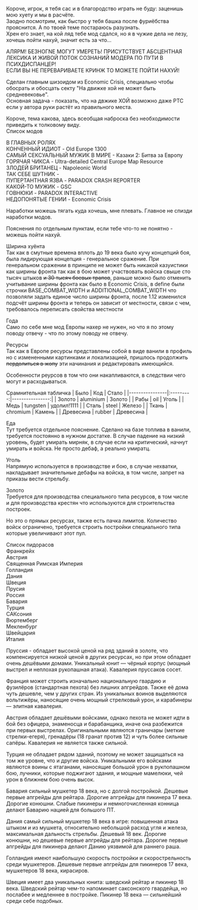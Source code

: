 Короче, игрок, я тебя сас и в благородство играть не буду: заценишь мою хуету и мы в расчёте.<br>
Заодно посмотрим, как быстро у тебя башка после фуриёбства прояснится. А по твоей теме постараюсь разузнать.<br>
Хрен его знает, на кой ляд тебе мод сдался, но я в чужие дела не лезу, хочешь пойти нахуй, значит есть за что…<br>


АЛЯРМ! БЕЗНОГNЕ МОГУТ УМЕРЕТЬ! ПРИСУТСТВУЕТ АБСЦЕНТНАЯ ЛЕКСИКА И ЖИВОЙ ПОТОК СОЗНАНИЙ МОДЕРА ПО ПУТИ В ПСИХДИСПАНЦЕР!<br>
ЕСЛИ ВЫ НЕ ПЕРЕВАРИВАЕТЕ КРИНЖ ТО МОЖЕТЕ ПОЙТИ НАХУЙ!<br>


Сделан главным шизоидом из Economic Crisis, специально чтобы обосрать и обосцать секту "На движке хой не может быть средневековье".<br>
Основная задача - показать, что на двжике ХОЙ возможно даже РТС если у автора руки растёт из правильного места.<br>

Короче, тема какова, здесь всеобщая наброска без необходимости приведить к толковому виду.<br>
Список модов<br>

В ГЛАВНЫХ РОЛЯХ<br>
КОНЧЕННЫЙ ИДИОТ - Old Europe 1300 <br>
САМЫЙ СЕКСУАЛЬНЫЙ МУЖИК В МИРЕ - Казаки 2: Битва за Европу <br>
ГОРЯЧАЯ ЧИКСА - Ultra-detailed Central Europe Map Resource <br>
ЗЛОДЕЙ БРИТАНЕЦ - Napoleonic World <br>
ТАК СЕБЕ ШУТНИК - <br>
ПУПЕРТАНТНАЯ ЯЗВА - PARADOX CRASH REPORTER <br>
КАКОЙ-ТО МУЖИК - GSC <br>
ГОВНЮКИ - PARADOX INTERACTIVE  <br> 
НЕДОПОНЯТЫЕ ГЕНИИ - Economic Crisis <br>

Наработки можешь тягать куда хочешь, мне плевать. Главное не спизди наработки модов.<br>


Пояснения по отдельным пунктам, если тебе что-то не понятно - можешь пойти нахуй.<br>

Ширина хуёнта<br>
Так как в смутные времена вплоть до 19 века было кучу концепций боя, была лидирующая концепция - генеральное сражение. При генеральном сражении в принципе не может быть никакой казуистики как ширины фронта так как в бою может участвовать войска свыше сто тысяч штыков ~~и 30 тысяч боевых трапов~~, раньше можно было отменить учитывание ширины фронта как было в Economic Crisis, в define были строчки BASE_COMBAT_WIDTH и ADDITIONAL_COMBAT_WIDTH что позволяли задать единое число ширины фронта, после 1.12 изменился подсчёт ширины фронта и теперь он зависит от местности, связи с чем, требовалось переписать свойства местности

Года<br>
Само по себе мне мод Европы нахер не нужен, но что я по этому поводу отвечу - что по этому поводу не отвечу.

Ресурсы<br>
Так как в Европе ресурсы представлены собой в виде ванили в профиль но с измененными картинками и локализацией, пришлось продолжить ~~пердолиться в жопу~~ эти начинания и редактировать имеющийся.

Особенности реурсов в том что они накапливаются, в следствии чего могут и расходываться.

Срамнительная табличка
| Было | Код | Стало |
|----------------|:---------:|----------------:|
| Золото | aluminium | Золото |
| Рабы | oil | Уголь |
| Медь | tungsten | удолил!1111 |
| Сталь | steel | Железо |
| Ткань | chromium | Камень |
| Древесина | rubber | Древесина |

Еда<br>
Тут требуется отдельное пояснение. Сделано на базе топлива в ванили, требуется постоянно в нужном достатке. В случае падение на низкий уровень, будет умирать мирняк, в случае если на критический, начнут умирать и войска. Не просто дебаф, а реально умиратц.

Уголь<br>
Напрямую используется в производстве и бою, в случае нехватки, накладывает значительные дебафы на войска, в том числе, запрет на приказы вести стрельбу.

Золото<br>
Требуется для производства специального типа ресурсов, в том числе и для производства крестян что используются для строительства построек.

Но это о прямых ресурсах, также есть пачка лимитов.
Количество войск ограничено, требуется строить постройки специального типа которые увеличивают этот пул.

Список пидорасов<br>
Франкрейх<br>
Австрия<br>
Священная Римская Империя<br>
Голландия<br>
Дания<br>
Швеция<br>
Прусия<br>
Россия<br>
Бавария<br>
Турция<br>
САКсония<br>
Вюртемберг<br>
Мекленбург<br>
Швейцария<br>
Италия<br>

Пруссия - обладает высокой ценой на ряд зданий в золоте, что компенсируется низкой ценой в других ресурсах, но при этом обладает очень дешёвыми домами. Уникальный юнит — чёрный корпус (мощный выстрел и неплохая рукопашная атака). Кавалерия пруссаков сосет.

Франция может строить изначально национальную гвардию и фузилёров (стандартная пехота) без лишних апгрейдов. Также её дома чуть дешевле, чем у других стран. Из уникальных воинов выделяются вольтижёры, наносящие очень мощный стрелковый урон, и карабинеры — элитная кавалерия.

Австрия обладает дешёвыми войсками, однако пехота не может идти в бой без офицера, знаменосца и барабанщика, иначе она разбежится при первых выстрелах. Оригинальными являются граничары (меткие стрелки-егеря), гренадёры (18 гранат против 12) и чуть более сильные сапёры. Кавалерия не является также сильной.

Турция не обладает рядом зданий, поэтому не может защищаться на том же уровне, что и другие войска. Уникальными его войсками являются воины с ятаганами, наносящие большой урон в рукпопашном бою, лучники, которые поджигают здания, и мощные мамелюки, чей урон в ближнем бою очень высок.

Бавария сильный мушкетер 18 века, но с долгой постройкой. Дешевые первые апгрейды для рейтара. Дорогие апгрейды для пикинера 17 века. Дорогие конюшни. Слабые пикинеры и немногочисленная конница делают Баварию нацией для большого ПТ.

Дания самый сильный мушкетер 18 века в игре: повышенная атака штыком и из мушкета, относительно небольшой расход угля и железа, максимальная дальность стрельбы. Дешевый 18 век. Дорогие конюшни, но дешевые первые апгрейды для рейтара. Дорогие первые апгрейды для пикинера делают Данию уязвимой для раннего раша.

Голландия имеют наибольшую скорость постройки и скорострельность среди мушкетеров. Дешевые первые апгрейды для пикинеров 17 века, мушкетеров 18 века, кирасиров.

Швеция имеет два уникальных юнита: шведский рейтар и пикинер 18 века. Шведский рейтар чем-то напоминает саксонского гвардейца, но послабее и медленнее в постройке. Пикинер 18 века — сильнейший среди себе подобных.
